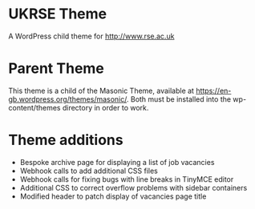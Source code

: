 # UKRSE Theme
A WordPress child theme for http://www.rse.ac.uk

# Parent Theme
This theme is a child of the Masonic Theme, available at https://en-gb.wordpress.org/themes/masonic/. Both must be installed into the wp-content/themes directory in order to work.

# Theme additions

* Bespoke archive page for displaying a list of job vacancies
* Webhook calls to add additional CSS files
* Webhook calls for fixing bugs with line breaks in TinyMCE editor
* Additional CSS to correct overflow problems with sidebar containers
* Modified header to patch display of vacancies page title
